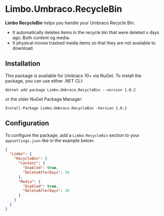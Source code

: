 # Limbo.Umbraco.RecycleBin

**Limbo RecycleBin** helps you handle your Umbraco Recycle Bin.

- It automatically deletes items in the recycle bin that were deleted x days ago. Both content og media.
- It physical moves trashed media items so that they are not available to download.


## Installation

This package is available for Umbraco 10+ via NuGet. To install the package, you can use either .NET CLI:

```
dotnet add package Limbo.Umbraco.RecycleBin --version 1.0.2
```

or the older NuGet Package Manager:

```
Install-Package Limbo.Umbraco.RecycleBin -Version 1.0.2
```


## Configuration

To configure the package, add a `Limbo:RecycleBin` section to your `appsettings.json` like in the example below:

```json
{
  "Limbo": {
    "RecycleBin": {
      "Content": {
        "Enabled": true,
        "DeleteAfterDays": 30
      },
      "Media": {
        "Enabled": true,
        "DeleteAfterDays": 30
      }
    }
  }
}
```
